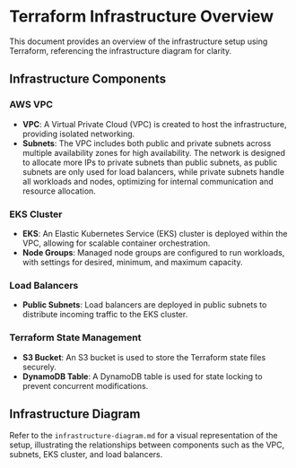 # Terraform Infrastructure Overview

This document provides an overview of the infrastructure setup using Terraform, referencing the infrastructure diagram for clarity.

## Infrastructure Components

### AWS VPC
- **VPC**: A Virtual Private Cloud (VPC) is created to host the infrastructure, providing isolated networking.
- **Subnets**: The VPC includes both public and private subnets across multiple availability zones for high availability. The network is designed to allocate more IPs to private subnets than public subnets, as public subnets are only used for load balancers, while private subnets handle all workloads and nodes, optimizing for internal communication and resource allocation.

### EKS Cluster
- **EKS**: An Elastic Kubernetes Service (EKS) cluster is deployed within the VPC, allowing for scalable container orchestration.
- **Node Groups**: Managed node groups are configured to run workloads, with settings for desired, minimum, and maximum capacity.

### Load Balancers
- **Public Subnets**: Load balancers are deployed in public subnets to distribute incoming traffic to the EKS cluster.

### Terraform State Management
- **S3 Bucket**: An S3 bucket is used to store the Terraform state files securely.
- **DynamoDB Table**: A DynamoDB table is used for state locking to prevent concurrent modifications.

## Infrastructure Diagram

Refer to the `infrastructure-diagram.md` for a visual representation of the setup, illustrating the relationships between components such as the VPC, subnets, EKS cluster, and load balancers.
